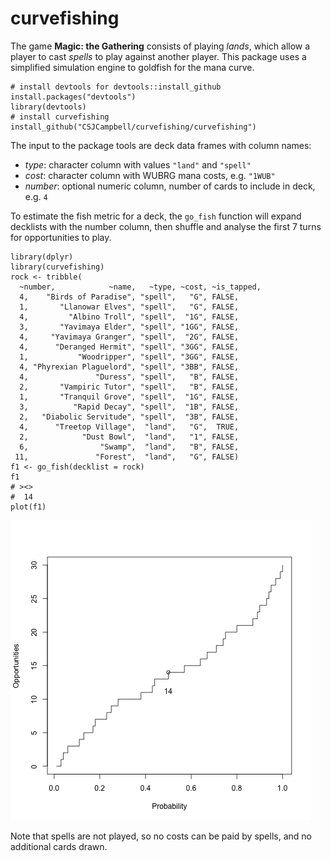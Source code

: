 # curvefishing

The game **Magic: the Gathering** consists of playing _lands_, which allow a player to cast _spells_ to play against another player.
This package uses a simplified simulation engine to goldfish for the mana curve. 

    # install devtools for devtools::install_github
    install.packages("devtools")
    library(devtools)
    # install curvefishing
    install_github("CSJCampbell/curvefishing/curvefishing")

The input to the package tools are deck data frames with column names:

* _type_: character column with values `"land"` and `"spell"`
* _cost_: character column with WUBRG mana costs, e.g. `"1WUB"`
* _number_: optional numeric column, number of cards to include in deck, e.g. `4`

To estimate the fish metric for a deck, the `go_fish` function will expand decklists with the number column, then shuffle and analyse the first 7 turns for opportunities to play.

    library(dplyr)
    library(curvefishing)
    rock <- tribble(
      ~number,            ~name,   ~type, ~cost, ~is_tapped,
      4,    "Birds of Paradise", "spell",   "G", FALSE,
      1,       "Llanowar Elves", "spell",   "G", FALSE,
      4,         "Albino Troll", "spell",  "1G", FALSE,
      3,       "Yavimaya Elder", "spell", "1GG", FALSE,
      4,     "Yavimaya Granger", "spell",  "2G", FALSE,
      4,      "Deranged Hermit", "spell", "3GG", FALSE,
      1,           "Woodripper", "spell", "3GG", FALSE,
      4, "Phyrexian Plaguelord", "spell", "3BB", FALSE,
      4,               "Duress", "spell",   "B", FALSE,
      2,       "Vampiric Tutor", "spell",   "B", FALSE,
      1,       "Tranquil Grove", "spell",  "1G", FALSE,
      3,          "Rapid Decay", "spell",  "1B", FALSE,
      2,   "Diabolic Servitude", "spell",  "3B", FALSE,
      4,      "Treetop Village",  "land",   "G",  TRUE,
      2,            "Dust Bowl",  "land",   "1", FALSE,
      6,                "Swamp",  "land",   "B", FALSE,
     11,               "Forest",  "land",   "G", FALSE)
    f1 <- go_fish(decklist = rock)
    f1
    # ><>
    #  14
    plot(f1)

![Turn 7 curve fish for the rock](/fish_the_rock.png?raw=true)

Note that spells are not played, so no costs can be paid by spells, and no additional cards drawn.  
